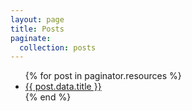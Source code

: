 ```yaml
---
layout: page
title: Posts
paginate:
  collection: posts
---
```


<ul>
  {% for post in paginator.resources %}
    <li>
      <a href="{{ post.relative_url }}">{{ post.data.title }}</a>
    </li>
  {% end %}
</ul>
